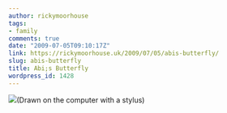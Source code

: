 ```yaml
---
author: rickymoorhouse
tags:
- family
comments: true
date: "2009-07-05T09:10:17Z"
link: https://rickymoorhouse.uk/2009/07/05/abis-butterfly/
slug: abis-butterfly
title: Abi;s Butterfly
wordpress_id: 1428
---
```


![](http://samespirit.net/ricky/images/070509_0810_AbisButterf1.png)(Drawn on the computer with a stylus)
	
